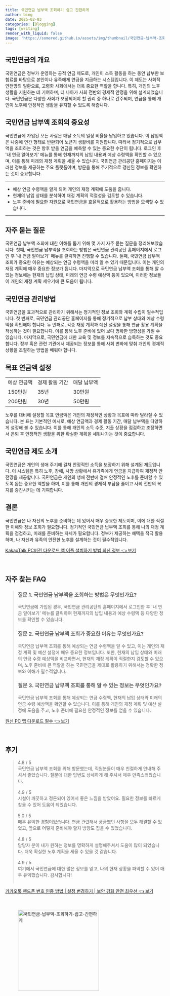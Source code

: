 ```yaml
---
title: 국민연금 납부액 조회하기 쉽고 간편하게
author: bing
date: 2025-02-03
categories: [Blogging]
tags: [writing]
render_with_liquid: false
image: 'https://somered.github.io/assets/img/thumbnail/국민연금-납부액-조회하기-쉽고-간편하게.webp'
---
```



<h2 id='국민연금의 개요'>국민연금의 개요</h2>

<p>국민연금은 정부가 운영하는 공적 연금 제도로, 개인이 소득 활동을 하는 동안 납부한 보험료를 바탕으로 본인이나 유족에게 연금을 지급하는 시스템입니다. 이 제도는 사회적 안전망의 일환으로, 고령화 사회에서는 더욱 중요한 역할을 합니다. 특히, 개인의 노후 생활을 지원하는 데 기여하며, 더 나아가 사회 전반의 경제적 안정을 위해 설계되었습니다. 국민연금은 다양한 사회가 보장되어야 할 권리 중 하나로 간주되며, 연금을 통해 개인이 노후에 안정적인 생활을 유지할 수 있도록 해줍니다.</p>

<h2 id='국민연금 납부액 조회의 중요성'>국민연금 납부액 조회의 중요성</h2>

<p>국민연금에 가입된 모든 사람은 매달 소득의 일정 비율을 납입하고 있습니다. 이 납입액은 나중에 연간 형태로 반환되어 노년기 생활비를 지원합니다. 따라서 정기적으로 납부액을 조회하는 것은 향후 받을 연금을 예측할 수 있는 중요한 수단이 됩니다. 로그인 후 '내 연금 알아보기' 메뉴를 통해 현재까지의 납입 내용과 예상 수령액을 확인할 수 있으며, 이를 통해 미래의 재정 계획을 세울 수 있습니다. 국민연금 관리공단 홈페이지는 이러한 정보를 제공하는 주요 플랫폼이며, 방문을 통해 주기적으로 갱신된 정보를 확인하는 것이 중요합니다.</p>

<hr />

<ul>
    <li>예상 연금 수령액을 알게 되어 개인의 재정 계획에 도움을 줍니다.</li>
    <li>현재의 납입 상태를 분석하여 재정 계획의 적절성을 검토할 수 있습니다.</li>
    <li>노후 준비에 필요한 자원으로 국민연금을 효율적으로 활용하는 방법을 모색할 수 있습니다.</li>
</ul>

<hr />

<h2 id='자주 묻는 질문'>자주 묻는 질문</h2>

<p>국민연금 납부액 조회에 대한 이해를 돕기 위해 몇 가지 자주 묻는 질문을 정리해보았습니다. 첫째, 국민연금 납부액을 조회하는 방법은 국민연금 관리공단 홈페이지에서 로그인 후 '내 연금 알아보기' 메뉴를 클릭하면 진행할 수 있습니다. 둘째, 국민연금 납부액 조회가 중요한 이유는 예상되는 연금 수령액을 미리 알 수 있기 때문입니다. 이는 개인의 재정 계획에 매우 중요한 정보가 됩니다. 마지막으로 국민연금 납부액 조회를 통해 알 수 있는 정보에는 현재의 납입 상태, 미래의 연금 수령 예상액 등이 있으며, 이러한 정보들이 개인의 재정 계획 세우기에 큰 도움이 됩니다.</p>

<h2 id='국민연금 관리방법'>국민연금 관리방법</h2>

<p>국민연금을 효과적으로 관리하기 위해서는 정기적인 정보 조회와 계획 수립이 필수적입니다. 첫 번째로, 국민연금 관리공단 홈페이지를 통해 정기적으로 납부 상태와 예상 수령 액을 확인해야 합니다. 두 번째로, 각종 재정 계획과 예산 설정을 통해 연금 활용 계획을 작성하는 것이 필요합니다. 이를 통해 노후 준비에 있어 보다 명확한 방향성을 가질 수 있습니다. 마지막으로, 국민연금에 대한 교육 및 정보를 지속적으로 습득하는 것도 중요합니다. 정부 혹은 관련 기관에서 제공되는 정보를 통해 사회 변화에 맞춰 개인의 경제적 상황을 조절하는 방법을 배워야 합니다.</p>

<h2 id='목표 연금액 설정'>목표 연금액 설정</h2>

<table>
    <tr>
        <td>예상 연금액</td>
        <td>경제 활동 기간</td>
        <td>매달 납부액</td>
    </tr>
    <tr>
        <td>150만원</td>
        <td>35년</td>
        <td>30만원</td>
    </tr>
    <tr>
        <td>200만원</td>
        <td>30년</td>
        <td>50만원</td>
    </tr>
</table>

<p>노후를 대비해 설정할 목표 연금액은 개인의 재정적인 상황과 목표에 따라 달라질 수 있습니다. 본 표는 기본적인 예시로, 예상 연금액과 경제 활동 기간, 매달 납부액을 다양하게 설정해 볼 수 있습니다. 이를 통해 개인의 소득 수준, 지출 상황을 점검하고 조정하면서 은퇴 후 안정적인 생활을 위한 확실한 계획을 세워나가는 것이 중요합니다.</p>

<h2 id='국민연금 제도 소개'>국민연금 제도 소개</h2>

<p>국민연금은 개인의 생애 주기에 걸쳐 안정적인 소득을 보장하기 위해 설계된 제도입니다. 이 시스템은 특히 노후, 장애, 사망 상황에서 유가족에게 연금을 지급하여 재정적 안전망을 제공합니다. 국민연금은 개인의 생애 전반에 걸쳐 안정적인 노후를 준비할 수 있도록 돕는 중요한 역할을 하며, 이를 통해 개인의 경제적 부담을 줄이고 사회 전반의 복지를 증진시키는 데 기여합니다.</p>

<h2 id='결론'>결론</h2>

<p>국민연금은 나 자신의 노후를 준비하는 데 있어서 매우 중요한 제도이며, 이에 대한 적절한 이해와 정보 조회가 필요합니다. 정기적인 국민연금 납부액 조회를 통해 나의 재정 계획을 점검하고, 미래를 준비하는 자세가 필요합니다. 정부가 제공하는 혜택을 적극 활용하며, 나 자신과 유족의 안전한 노후를 설계하는 것이 필수적입니다.</p>


<p><a class="click-button" title="KakaoTalk PC버전 다운로드 앱 어플 설치하기 방법 최신 정보" href="https://somered.github.io/posts/KakaoTalk-PC%EB%B2%84%EC%A0%84-%EB%8B%A4%EC%9A%B4%EB%A1%9C%EB%93%9C-%EC%95%B1-%EC%96%B4%ED%94%8C-%EC%84%A4%EC%B9%98%ED%95%98%EA%B8%B0-%EB%B0%A9%EB%B2%95-%EC%B5%9C%EC%8B%A0-%EC%A0%95%EB%B3%B4/" rel="dofollow">KakaoTalk PC버전 다운로드 앱 어플 설치하기 방법 최신 정보 👈 보기</a></p><br>
<h2 id='자주_찾는_FAQ'>자주 찾는 FAQ</h2>
<div itemscope="" itemtype="https://schema.org/FAQPage"> 
<blockquote> 
<div itemscope="" itemprop="mainEntity" itemtype="https://schema.org/Question"> 
<h3 itemprop="name">질문 1. 국민연금 납부액을 조회하는 방법은 무엇인가요?</h3> 
<div itemscope="" itemprop="acceptedAnswer" itemtype="https://schema.org/Answer"> 
<span itemprop="text"> 
<p>국민연금에 가입된 경우, 국민연금 관리공단의 홈페이지에서 로그인한 후 '내 연금 알아보기' 메뉴를 클릭하여 현재까지의 납입 내용과 예상 수령액 등 다양한 정보를 확인할 수 있습니다.</p> 
</span> 
</div> 
</div> 
<div itemscope="" itemprop="mainEntity" itemtype="https://schema.org/Question"> 
<h3 itemprop="name">질문 2. 국민연금 납부액 조회가 중요한 이유는 무엇인가요?</h3> 
<div itemscope="" itemprop="acceptedAnswer" itemtype="https://schema.org/Answer"> 
<span itemprop="text"> 
<p>국민연금 납부액 조회를 통해 예상되는 연금 수령액을 알 수 있고, 이는 개인의 재정 계획 및 예산 설정에 매우 중요한 정보입니다. 또한, 현재의 납입 상태와 미래의 연금 수령 예상액을 비교하면서, 현재의 재정 계획이 적절한지 검토할 수 있으며, 노후 준비에 큰 역할을 하는 국민연금을 제대로 활용하기 위해서는 정확한 정보와 이해가 필수적입니다.</p> 
</span> 
</div> 
</div> 
<div itemscope="" itemprop="mainEntity" itemtype="https://schema.org/Question"> 
<h3 itemprop="name">질문 3. 국민연금 납부액 조회를 통해 알 수 있는 정보는 무엇인가요?</h3> 
<div itemscope="" itemprop="acceptedAnswer" itemtype="https://schema.org/Answer"> 
<span itemprop="text"> 
<p>국민연금 납부액 조회를 통해 예상되는 연금 수령액, 현재의 납입 상태와 미래의 연금 수령 예상액을 확인할 수 있습니다. 이를 통해 개인의 재정 계획 및 예산 설정에 도움을 주고, 노후 준비에 필요한 안정적인 정보를 얻을 수 있습니다.</p> 
</span> 
</div> 
</div> 
</blockquote> 
</div>
<p><a class="click-button" title="원신 PC 앱 다운로드 필수" href="https://somered.github.io/posts/%EC%9B%90%EC%8B%A0-PC-%EC%95%B1-%EB%8B%A4%EC%9A%B4%EB%A1%9C%EB%93%9C-%ED%95%84%EC%88%98/" rel="dofollow">원신 PC 앱 다운로드 필수 👈 보기</a></p><br>
<h2 id='후기'>후기</h2>
<div itemscope itemtype="https://schema.org/Product">
  <blockquote>
  <div itemprop="review" itemscope itemtype="https://schema.org/Review">
      <div itemprop="reviewRating" itemscope itemtype="https://schema.org/Rating"> <span itemprop="ratingValue">4.8</span> / <span itemprop="bestRating">5</span> </div>
      <span itemprop="reviewBody">국민연금 납부액 조회를 위해 방문했는데, 직원분들이 매우 친절하게 안내해 주셔서 좋았습니다. 질문에 대한 답변도 상세하게 해 주셔서 매우 만족스러웠습니다.</span>
  </div>
  <br>
  <div itemprop="review" itemscope itemtype="https://schema.org/Review">
      <div itemprop="reviewRating" itemscope itemtype="https://schema.org/Rating"> <span itemprop="ratingValue">4.9</span> / <span itemprop="bestRating">5</span> </div>
      <span itemprop="reviewBody">시설이 깨끗하고 정돈되어 있어서 좋은 느낌을 받았어요. 필요한 정보를 빠르게 찾을 수 있어 도움이 되었습니다.</span>
  </div>
  <br>
  <div itemprop="review" itemscope itemtype="https://schema.org/Review">
      <div itemprop="reviewRating" itemscope itemtype="https://schema.org/Rating"> <span itemprop="ratingValue">5.0</span> / <span itemprop="bestRating">5</span> </div>
      <span itemprop="reviewBody">매우 유익한 경험이었습니다. 연금 관련해서 궁금했던 사항을 모두 해결할 수 있었고, 앞으로 어떻게 준비해야 할지 방향도 잡을 수 있었습니다.</span>
  </div>
  <br>
  <div itemprop="review" itemscope itemtype="https://schema.org/Review">
      <div itemprop="reviewRating" itemscope itemtype="https://schema.org/Rating"> <span itemprop="ratingValue">4.8</span> / <span itemprop="bestRating">5</span> </div>
      <span itemprop="reviewBody">담당자 분이 내가 원하는 정보를 명확하게 설명해주셔서 도움이 많이 되었습니다. 더욱 확실한 노후 계획을 세울 수 있을 것 같습니다.</span>
  </div>
  <br>
  <div itemprop="review" itemscope itemtype="https://schema.org/Review">
      <div itemprop="reviewRating" itemscope itemtype="https://schema.org/Rating"> <span itemprop="ratingValue">4.9</span> / <span itemprop="bestRating">5</span> </div>
      <span itemprop="reviewBody">여기에서 국민연금에 대한 많은 정보를 얻고, 나의 현재 상황을 파악할 수 있어 매우 유익했습니다. 감사합니다!</span>
  </div>
  <br>
  </blockquote>
</div>
<p><a class="click-button" title="카카오톡 핸드폰 번호 인증 방법 | 설정 변경하기 | 보안 강화 안전 최우선" href="https://somered.github.io/posts/%EC%B9%B4%EC%B9%B4%EC%98%A4%ED%86%A1-%ED%95%B8%EB%93%9C%ED%8F%B0-%EB%B2%88%ED%98%B8-%EC%9D%B8%EC%A6%9D-%EB%B0%A9%EB%B2%95-%EC%84%A4%EC%A0%95-%EB%B3%80%EA%B2%BD%ED%95%98%EA%B8%B0-%EB%B3%B4%EC%95%88-%EA%B0%95%ED%99%94-%EC%95%88%EC%A0%84-%EC%B5%9C%EC%9A%B0%EC%84%A0/" rel="dofollow">카카오톡 핸드폰 번호 인증 방법 | 설정 변경하기 | 보안 강화 안전 최우선 👈 보기</a></p><br>
<figure class="image"><img src="https://somered.github.io/assets/img/thumbnail/국민연금-납부액-조회하기-쉽고-간편하게.webp" alt="국민연금-납부액-조회하기-쉽고-간편하게" width="256" height="256"></figure>